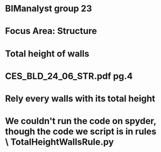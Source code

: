 # BIManalyst group 23
# Focus Area: Structure
# Total height of walls
# CES_BLD_24_06_STR.pdf pg.4
# Rely every walls with its total height
# We couldn't run the code on spyder, though the code we script is in rules \ TotalHeightWallsRule.py

